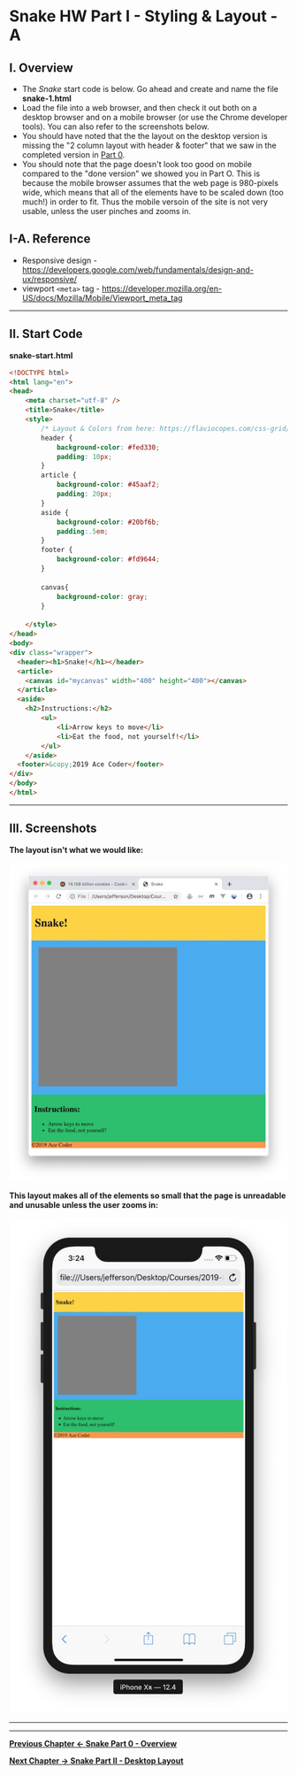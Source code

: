 # Snake HW Part I - Styling & Layout - A

## I. Overview

- The *Snake* start code is below. Go ahead and create and name the file **snake-1.html**  
- Load the file into a web browser, and then check it out both on a desktop browser and on a mobile browser (or use the Chrome developer tools). You can also refer to the screenshots below.
- You should have noted that the the layout on the desktop version is missing the "2 column layout with header & footer" that we saw in the completed version in [Part 0](./HW-snake-0.md#part3).
- You should note that the page doesn't look too good on mobile compared to the "done version" we showed you in Part O. This is because the mobile browser assumes that the web page is 980-pixels wide, which means that all of the elements have to be scaled down (too much!) in order to fit. Thus the mobile versoin of the site is not very usable, unless the user pinches and zooms in.

## I-A. Reference

- Responsive design - https://developers.google.com/web/fundamentals/design-and-ux/responsive/
- viewport `<meta>` tag - https://developer.mozilla.org/en-US/docs/Mozilla/Mobile/Viewport_meta_tag

<hr>

## II. Start Code

**snake-start.html**

```html
<!DOCTYPE html>
<html lang="en">
<head>
	<meta charset="utf-8" />
	<title>Snake</title>
	<style>
		/* Layout & Colors from here: https://flaviocopes.com/css-grid/ */
		header {
			background-color: #fed330;
			padding: 10px;
		}
		article {
			background-color: #45aaf2;
			padding: 20px;
		}
		aside {
			background-color: #20bf6b;
			padding:.5em;
		}
		footer {
			background-color: #fd9644;
		}
		
		canvas{
			background-color: gray;
		}
		
	</style>
</head>
<body>
<div class="wrapper">
  <header><h1>Snake!</h1></header>
  <article>
    <canvas id="mycanvas" width="400" height="400"></canvas>
  </article>
  <aside>
  	<h2>Instructions:</h2>
		<ul>
			<li>Arrow keys to move</li>
			<li>Eat the food, not yourself!</li>
		</ul>
	</aside>
  <footer>&copy;2019 Ace Coder</footer>
</div>
</body>
</html>

```

<hr>

## III. Screenshots

**The layout isn't what we would like:**

![Screenshot](./_images/HW-snake-7.jpg)

**This layout makes all of the elements so small that the page is unreadable and unusable unless the user zooms in:**

![Screenshot](./_images/HW-snake-8.jpg)


<hr><hr>

**[Previous Chapter <- Snake Part 0 - Overview](HW-snake-0.md)**

**[Next Chapter -> Snake Part II - Desktop Layout](HW-snake-2.md)**
